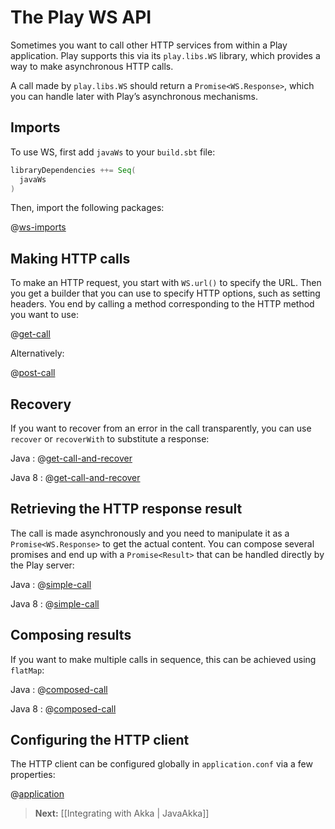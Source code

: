 <!--- Copyright (C) 2009-2013 Typesafe Inc. <http://www.typesafe.com> -->
# The Play WS API

Sometimes you want to call other HTTP services from within a Play application. Play supports this via its `play.libs.WS` library, which provides a way to make asynchronous HTTP calls.

A call made by `play.libs.WS` should return a `Promise<WS.Response>`, which you can handle later with Play’s asynchronous mechanisms.

## Imports

To use WS, first add `javaWs` to your `build.sbt` file:

```scala
libraryDependencies ++= Seq(
  javaWs
)
```

Then, import the following packages:

@[ws-imports](code/javaguide/ws/JavaWS.java)

## Making HTTP calls

To make an HTTP request, you start with `WS.url()` to specify the URL. Then you get a builder that you can use to specify HTTP options, such as setting headers. You end by calling a method corresponding to the HTTP method you want to use:

@[get-call](code/javaguide/ws/JavaWS.java)

Alternatively:

@[post-call](code/javaguide/ws/JavaWS.java)

## Recovery

If you want to recover from an error in the call transparently, you can use `recover` or `recoverWith` to substitute a response:

Java
: @[get-call-and-recover](code/javaguide/ws/JavaWS.java)

Java 8
: @[get-call-and-recover](java8code/java8guide/ws/JavaWS.java)

## Retrieving the HTTP response result

The call is made asynchronously and you need to manipulate it as a `Promise<WS.Response>` to get the actual content. You can compose several promises and end up with a `Promise<Result>` that can be handled directly by the Play server:

Java
: @[simple-call](code/javaguide/ws/JavaWS.java)

Java 8
: @[simple-call](java8code/java8guide/ws/JavaWS.java)


## Composing results

If you want to make multiple calls in sequence, this can be achieved using `flatMap`:

Java
: @[composed-call](code/javaguide/ws/JavaWS.java)

Java 8
: @[composed-call](java8code/java8guide/ws/JavaWS.java)

## Configuring the HTTP client

The HTTP client can be configured globally in `application.conf` via a few properties:

@[application](code/javaguide/ws/application.conf)

> **Next:** [[Integrating with Akka | JavaAkka]]